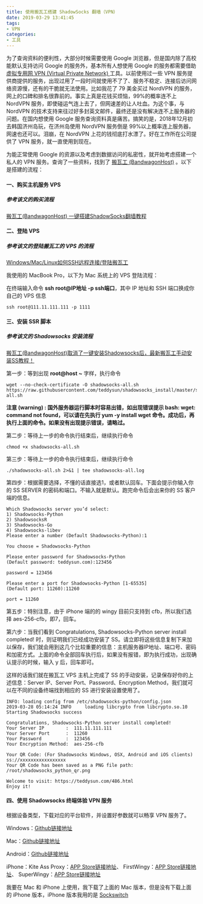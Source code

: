 ```yaml
---
title: 使用搬瓦工搭建 ShadowSocks 翻墙（VPN）
date: 2019-03-29 13:41:45
tags:
- VPN
categories:
- 工具
---
```


为了查询资料的便利性，大部分时候需要使用 Google 浏览器，但是国内除了高校能默认支持访问 Google 的服务外，基本所有人想使用 Google 的服务都需要借助 [虚拟专用网 VPN (Virtual Private Network) ]([https://zh.wikipedia.org/wiki/%E8%99%9B%E6%93%AC%E7%A7%81%E4%BA%BA%E7%B6%B2%E8%B7%AF](https://zh.wikipedia.org/wiki/%E8%99%9B%E6%93%AC%E7%A7%81%E4%BA%BA%E7%B6%B2%E8%B7%AF)
) 工具。以前使用过一些 VPN 服务提供商提供的服务，出现过用了一段时间就使用不了了、服务不稳定、连接后访问网络资源慢，还有的干脆就无法使用。比如我花了 79 美金买过 NordVPN 的服务，网上的口碑和排名很靠前的。事实上真是花钱买烦恼，99%的概率连不上 NordVPN 服务，即使碰运气连上去了，但网速差的让人吐血。为这个事，与 NordVPN 的技术支持来往过好多封英文邮件，最终还是没有解决连不上服务器的问题。在国内想使用 Google 服务查询资料真是痛苦。搞笑的是，2018年12月初去韩国济州岛玩，在济州岛使用 NordVPN 服务倒是 99%以上概率连上服务器，网速也还可以。泪崩，在 NordVPN 上花的钱彻底打水漂了。好在工作所在公司提供了 VPN 服务，就一直使用到现在。

为能正常使用 Google 的资源以及考虑到数据访问的私密性，就开始考虑搭建一个私人的 VPN 服务。查询了一些资料，找到了 [搬瓦工 (BandwagonHost)](https://bwh88.net) 。以下是搭建的流程：

<!-- more -->

####  一、购买主机服务 VPS
##### 参考该文的购买流程
[搬瓦工(BandwagonHost) 一键搭建ShadowSocks翻墙教程](https://www.iqiqi.org/banwagong-vps-setup-shadowsocks)

#### 二、登陆 VPS
##### 参考该文的登陆搬瓦工的 VPS 的流程
[Windows/Mac/Linux如何SSH远程连接/登陆搬瓦工](https://www.bwgyhw.cn/bandwagonhost-ssh-login/?utm_source=textarea.com&utm_medium=textarea.com&utm_campaign=article)

我使用的 MacBook Pro，以下为 Mac 系统上的 VPS 登陆流程：

在终端输入命令 **ssh root@IP地址 -p ssh端口**，其中 IP 地址和 SSH 端口换成你自己的 VPS 信息

```
ssh root@111.11.111.111 -p 1111
```

#### 三、安装 SSR 脚本
##### 参考该文的 Shadowsocks 安装流程
[搬瓦工(BandwagonHost)取消了一键安装Shadowsocks后，最新搬瓦工手动安装SS教程！](https://www.iqiqi.org/bandwagonhost-install-shadowsocks)

第一步：等到出现 **root@host ~** 字样，执行命令

```
wget --no-check-certificate -O shadowsocks-all.sh https://raw.githubusercontent.com/teddysun/shadowsocks_install/master/shadowsocks-all.sh
```

**注意 (warning) : 国外服务器运行脚本时容易出错，如出现错误提示 bash: wget: command not found，可以请在先执行 yum -y install wget 命令。成功后，再执行上面的命令。如果没有出现提示错误，请略过。**

第二步：等待上一步的命令执行结束后，继续执行命令

```
chmod +x shadowsocks-all.sh
```

第三步：等待上一步的命令执行结束后，继续执行命令

```
./shadowsocks-all.sh 2>&1 | tee shadowsocks-all.log
```

第四步：根据需要选择，不懂的话直接选1，或者默认回车。下面会提示你输入你的 SS SERVER 的密码和端口。不输入就是默认。跑完命令后会出来你的 SS 客户端的信息。

```
Which Shadowsocks server you’d select:
1) Shadowsocks-Python
2) ShadowsocksR
3) Shadowsocks-Go
4) Shadowsocks-libev
Please enter a number (Default Shadowsocks-Python):1

You choose = Shadowsocks-Python

Please enter password for Shadowsocks-Python
(Default password: teddysun.com):123456

password = 123456

Please enter a port for Shadowsocks-Python [1-65535]
(Default port: 11260):11260

port = 11260
```

第五步：特别注意，由于 iPhone 端的的 wingy 目前只支持到 cfb，所以我们选择 aes-256-cfb，即7，回车。

第六步：当我们看到 Congratulations, Shadowsocks-Python server install completed! 时，则证明我们已经成功安装了 SS。请立即将这些信息复制下来加以保存，我们就会用到这几个比较重要的信息：主机服务器IP地址、端口号、密码和加密方式。上面的命令全部回车执行后，如果没有报错，即为执行成功，出现确认提示的时候，输入 y 后，回车即可。

这样的话我们就在搬瓦工 VPS 主机上完成了 SS 的手动安装，记录保存好你的上述信息：Server IP、Server Port、Password、Encryption Method，我们就可以在不同的设备终端找到相应的 SS 进行安装设置使用了。

```
INFO: loading config from /etc/shadowsocks-python/config.json
2019-03-28 05:14:24 INFO     loading libcrypto from libcrypto.so.10
Starting Shadowsocks success

Congratulations, Shadowsocks-Python server install completed!
Your Server IP        :  111.11.111.111
Your Server Port      :  11260
Your Password         :  123456
Your Encryption Method:  aes-256-cfb

Your QR Code: (For Shadowsocks Windows, OSX, Android and iOS clients)
ss://xxxxxxxxxxxxxxxxx
Your QR Code has been saved as a PNG file path:
/root/shadowsocks_python_qr.png

Welcome to visit: https://teddysun.com/486.html
Enjoy it!
```

#### 四、使用 Shadowsocks 终端体验 VPN 服务

根据设备类型，下载对应的平台软件，并设置好参数就可以畅享 VPN 服务了。

Windows：[Github链接地址](https://github.com/shadowsocks/shadowsocks-windows/releases)

Mac：[Github链接地址](https://github.com/yangfeicheung/Shadowsocks-X/releases)

Android：[Github链接地址](https://github.com/shadowsocks/shadowsocks-android/releases)

iPhone：Kite Ass Proxy：[APP Store链接地址](https://itunes.apple.com/cn/app/kite-ss-proxy/id1346595633?mt=8)、
FirstWingy：[APP Store链接地址](https://itunes.apple.com/cn/app/firstwingy/id1316416848?mt=8)、
SuperWingy：[APP Store链接地址](https://itunes.apple.com/cn/app/superwingy/id1290093815?mt=8)

我要在 Mac 和 iPhone 上使用，我下载了上面的 Mac 版本，但是没有下载上面的 iPhone 版本，iPhone 版本我用的是 [Sockswitch](https://itunes.apple.com/us/app/sockswitch-shadowsocks-client/id1453207024?mt=8)